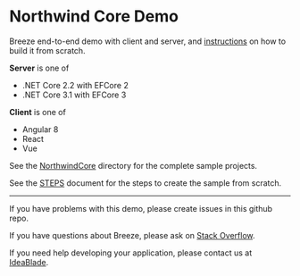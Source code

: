# Northwind Core Demo
Breeze end-to-end demo with client and server, and [instructions](STEPS.md) on how to build it from scratch.

**Server** is one of
  - .NET Core 2.2 with EFCore 2
  - .NET Core 3.1 with EFCore 3
  
**Client** is one of 
  - Angular 8
  - React
  - Vue

See the [NorthwindCore](NorthwindCore) directory for the complete sample projects.

See the [STEPS](STEPS.md) document for the steps to create the sample from scratch.
<hr>
If you have problems with this demo, please create issues in this github repo.

If you have questions about Breeze, please ask on [Stack Overflow](https://stackoverflow.com/questions/tagged/breeze).

If you need help developing your application, please contact us at [IdeaBlade](mailto:info@ideablade.com).
